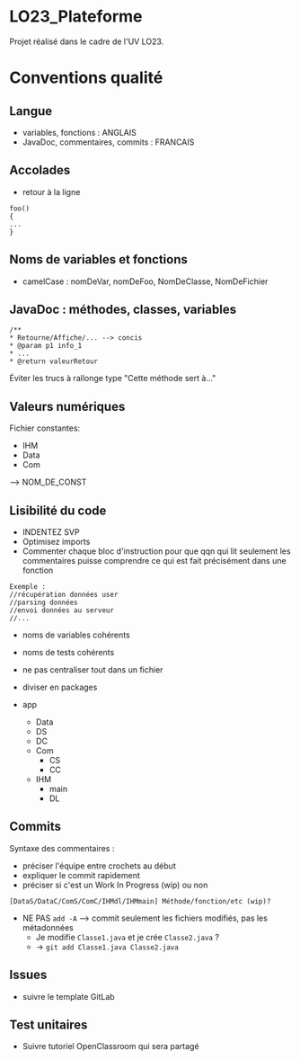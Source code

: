 # LO23_Plateforme

Projet réalisé dans le cadre de l'UV LO23.

# Conventions qualité

## Langue
* variables, fonctions : ANGLAIS
* JavaDoc, commentaires, commits : FRANCAIS

## Accolades
* retour à la ligne

```
foo()
{
...
}
```


## Noms de variables et fonctions
* camelCase : nomDeVar, nomDeFoo, NomDeClasse, NomDeFichier

## JavaDoc : méthodes, classes, variables
```
/** 
* Retourne/Affiche/... --> concis
* @param p1 info_1
* ...
* @return valeurRetour
```
Éviter les trucs à rallonge type "Cette méthode sert à..."

## Valeurs numériques
Fichier constantes:
* IHM
* Data
* Com

--> NOM_DE_CONST

## Lisibilité du code
* INDENTEZ SVP
* Optimisez imports
* Commenter chaque bloc d'instruction pour que qqn qui lit seulement les commentaires puisse comprendre ce qui est fait précisément dans une fonction

```
Exemple :
//récupération données user
//parsing données
//envoi données au serveur
//...
```
* noms de variables cohérents
* noms de tests cohérents
* ne pas centraliser tout dans un fichier
* diviser en packages

* app
  * Data
  * DS
  * DC
  * Com
    * CS
    * CC
  * IHM
    * main
    * DL

## Commits
Syntaxe des commentaires : 
* préciser l'équipe entre crochets au début
* expliquer le commit rapidement
* préciser si c'est un Work In Progress (wip) ou non

`[DataS/DataC/ComS/ComC/IHMdl/IHMmain] Méthode/fonction/etc (wip)?`

* NE PAS `add -A` --> commit seulement les fichiers modifiés, pas les métadonnées
  * Je modifie `Classe1.java` et je crée `Classe2.java` ?
  * -> `git add Classe1.java Classe2.java`

## Issues
* suivre le template GitLab

## Test unitaires
* Suivre tutoriel OpenClassroom qui sera partagé 


